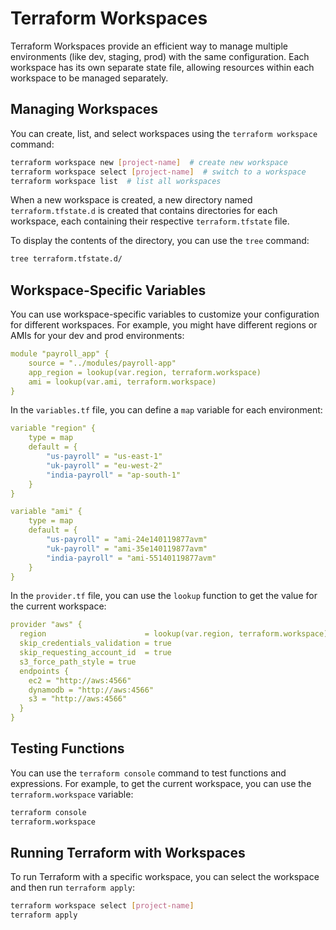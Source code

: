 # Terraform Workspaces

Terraform Workspaces provide an efficient way to manage multiple environments (like dev, staging, prod) with the same configuration. Each workspace has its own separate state file, allowing resources within each workspace to be managed separately.

## Managing Workspaces

You can create, list, and select workspaces using the `terraform workspace` command:

```bash
terraform workspace new [project-name]  # create new workspace
terraform workspace select [project-name]  # switch to a workspace
terraform workspace list  # list all workspaces
```

When a new workspace is created, a new directory named `terraform.tfstate.d` is created that contains directories for each workspace, each containing their respective `terraform.tfstate` file.

To display the contents of the directory, you can use the `tree` command:

```bash
tree terraform.tfstate.d/
```

## Workspace-Specific Variables

You can use workspace-specific variables to customize your configuration for different workspaces. For example, you might have different regions or AMIs for your dev and prod environments:

```yml
module "payroll_app" {
    source = "../modules/payroll-app"
    app_region = lookup(var.region, terraform.workspace)
    ami = lookup(var.ami, terraform.workspace)
}
```

In the `variables.tf` file, you can define a `map` variable for each environment:

```yml
variable "region" {
    type = map
    default = {
        "us-payroll" = "us-east-1"
        "uk-payroll" = "eu-west-2"
        "india-payroll" = "ap-south-1"
    }
}

variable "ami" {
    type = map
    default = {
        "us-payroll" = "ami-24e140119877avm"
        "uk-payroll" = "ami-35e140119877avm"
        "india-payroll" = "ami-55140119877avm"
    }
}
```

In the `provider.tf` file, you can use the `lookup` function to get the value for the current workspace:

```yml
provider "aws" {
  region                      = lookup(var.region, terraform.workspace)
  skip_credentials_validation = true
  skip_requesting_account_id  = true
  s3_force_path_style = true
  endpoints {
    ec2 = "http://aws:4566"
    dynamodb = "http://aws:4566"
    s3 = "http://aws:4566"
  }
}
```

## Testing Functions

You can use the `terraform console` command to test functions and expressions. For example, to get the current workspace, you can use the `terraform.workspace` variable:

```bash
terraform console
terraform.workspace
```

## Running Terraform with Workspaces

To run Terraform with a specific workspace, you can select the workspace and then run `terraform apply`:

```bash
terraform workspace select [project-name]
terraform apply
```
